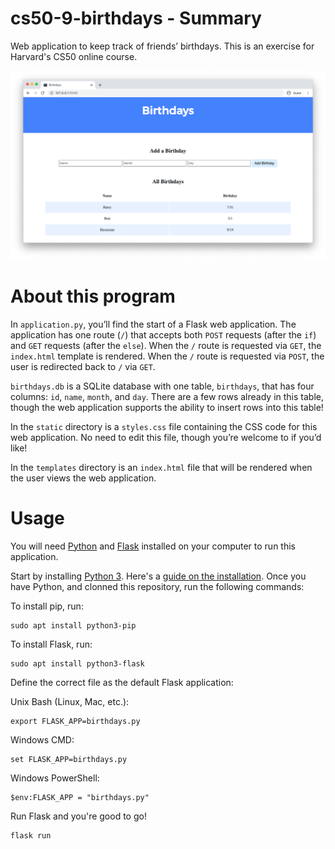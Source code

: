 # cs50-9-birthdays - Summary
Web application to keep track of friends’ birthdays. This is an exercise for Harvard's CS50 online course.

![birthdays web app](https://github.com/Nimikro/cs50-9-birthdays/blob/main/birthdays.png)

# About this program

In `application.py`, you’ll find the start of a Flask web application. The application has one route (`/`) that accepts both `POST` requests (after the `if`) and `GET` requests (after the `else`). When the `/` route is requested via `GET`, the `index.html` template is rendered. When the `/` route is requested via `POST`, the user is redirected back to `/` via `GET`.

`birthdays.db` is a SQLite database with one table, `birthdays`, that has four columns: `id`, `name`, `month`, and `day`. There are a few rows already in this table, though the web application supports the ability to insert rows into this table!

In the `static` directory is a `styles.css` file containing the CSS code for this web application. No need to edit this file, though you’re welcome to if you’d like!

In the `templates` directory is an `index.html` file that will be rendered when the user views the web application.

# Usage

You will need [Python](https://www.python.org/downloads/) and [Flask](https://flask.palletsprojects.com/en/1.1.x/installation/) installed on your computer to run this application.

Start by installing [Python 3](https://www.python.org/downloads/). Here's a [guide on the installation](https://wiki.python.org/moin/BeginnersGuide/Download). Once you have Python, and clonned this repository, run the following commands:

To install pip, run:
```
sudo apt install python3-pip
```
To install Flask, run:
```
sudo apt install python3-flask
```
Define the correct file as the default Flask application:

Unix Bash (Linux, Mac, etc.):
```
export FLASK_APP=birthdays.py
```
Windows CMD:
```
set FLASK_APP=birthdays.py
```
Windows PowerShell:
```
$env:FLASK_APP = "birthdays.py"
```
Run Flask and you're good to go!
```
flask run
```

